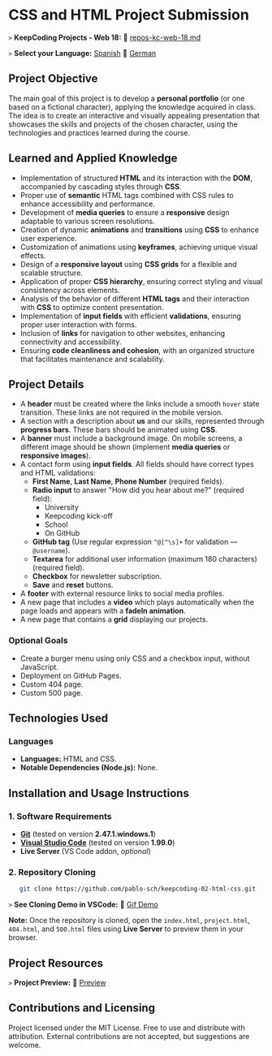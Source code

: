 # CSS and HTML Project Submission

`>` **KeepCoding Projects - Web 18:** 📁 [repos-kc-web-18.md](https://github.com/pablo-sch/pablo-sch/blob/main/docs/repos-kc-web-18.md)

`>` **Select your Language:** [Spanish](README.es.md) 🔄 [German](README.de.md)

<!-- ------------------------------------------------------------------------------------------- -->

## Project Objective

The main goal of this project is to develop a **personal portfolio** (or one based on a fictional character), applying the knowledge acquired in class. The idea is to create an interactive and visually appealing presentation that showcases the skills and projects of the chosen character, using the technologies and practices learned during the course.

<!-- ------------------------------------------------------------------------------------------- -->

## Learned and Applied Knowledge

- Implementation of structured **HTML** and its interaction with the **DOM**, accompanied by cascading styles through **CSS**.
- Proper use of **semantic** HTML tags combined with CSS rules to enhance accessibility and performance.
- Development of **media queries** to ensure a **responsive** design adaptable to various screen resolutions.
- Creation of dynamic **animations** and **transitions** using **CSS** to enhance user experience.
- Customization of animations using **keyframes**, achieving unique visual effects.
- Design of a **responsive layout** using **CSS grids** for a flexible and scalable structure.
- Application of proper **CSS hierarchy**, ensuring correct styling and visual consistency across elements.
- Analysis of the behavior of different **HTML tags** and their interaction with **CSS** to optimize content presentation.
- Implementation of **input fields** with efficient **validations**, ensuring proper user interaction with forms.
- Inclusion of **links** for navigation to other websites, enhancing connectivity and accessibility.
- Ensuring **code cleanliness and cohesion**, with an organized structure that facilitates maintenance and scalability.

<!-- ------------------------------------------------------------------------------------------- -->

## Project Details

- A **header** must be created where the links include a smooth `hover` state transition. These links are not required in the mobile version.
- A section with a description about **us** and our skills, represented through **progress bars**. These bars should be animated using **CSS**.
- A **banner** must include a background image. On mobile screens, a different image should be shown (implement **media queries** or **responsive images**).
- A contact form using **input fields**. All fields should have correct types and HTML validations:
  - **First Name**, **Last Name**, **Phone Number** (required fields).
  - **Radio input** to answer "How did you hear about me?" (required field):
    - University
    - Keepcoding kick-off
    - School
    - On GitHub
  - **GitHub tag** (Use regular expression `^@[^\s]+` for validation — `@username`).
  - **Textarea** for additional user information (maximum 180 characters) (required field).
  - **Checkbox** for newsletter subscription.
  - **Save** and **reset** buttons.
- A **footer** with external resource links to social media profiles.
- A new page that includes a **video** which plays automatically when the page loads and appears with a **fadeIn animation**.
- A new page that contains a **grid** displaying our projects.

### Optional Goals

- Create a burger menu using only CSS and a checkbox input, without JavaScript.
- Deployment on GitHub Pages.
- Custom 404 page.
- Custom 500 page.

<!-- ------------------------------------------------------------------------------------------- -->

## Technologies Used

### Languages

- **Languages:** HTML and CSS.
- **Notable Dependencies (Node.js):** None.

<!-- ------------------------------------------------------------------------------------------- -->

## Installation and Usage Instructions

### 1. Software Requirements

- **[Git](https://git-scm.com/downloads)** (tested on version **2.47.1.windows.1**)
- **[Visual Studio Code](https://code.visualstudio.com/)** (tested on version **1.99.0**)
- **Live Server** (VS Code addon, _optional_)

### 2. Repository Cloning

```bash
   git clone https://github.com/pablo-sch/keepcoding-02-html-css.git
```

`>` **See Cloning Demo in VSCode:** 🎥 [Gif Demo](https://github.com/pablo-sch/pablo-sch/blob/main/etc/clone-tutorial.gif)

**Note:** Once the repository is cloned, open the `index.html`, `project.html`, `404.html`, and `500.html` files using **Live Server** to preview them in your browser.

<!-- ------------------------------------------------------------------------------------------- -->

## Project Resources

`>` **Project Preview:** 👀 [Preview](preview.md)

<!-- ------------------------------------------------------------------------------------------- -->

## Contributions and Licensing

Project licensed under the MIT License. Free to use and distribute with attribution. External contributions are not accepted, but suggestions are welcome.
